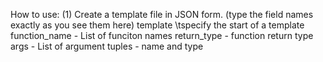 
How to use:
(1) Create a template file in JSON form. (type the field names exactly as you see them here)
    template \tspecify the start of a template
    function_name - List of funciton names
    return_type - function return type
    args - List of argument tuples - name and type


